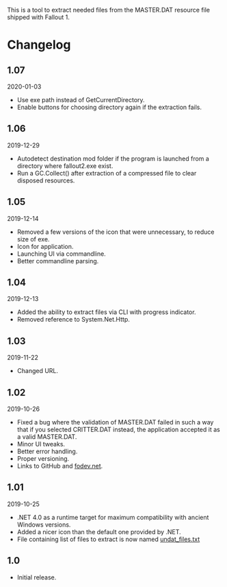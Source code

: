 This is a tool to extract needed files from the MASTER.DAT resource file shipped with Fallout 1.

# Changelog

## 1.07
2020-01-03
* Use exe path instead of GetCurrentDirectory.
* Enable buttons for choosing directory again if the extraction fails.

## 1.06
2019-12-29
* Autodetect destination mod folder if the program is launched from a directory where fallout2.exe exist.
* Run a GC.Collect() after extraction of a compressed file to clear disposed resources.

## 1.05
2019-12-14
* Removed a few versions of the icon that were unnecessary, to reduce size of exe.
* Icon for application.
* Launching UI via commandline.
* Better commandline parsing.

## 1.04
2019-12-13
* Added the ability to extract files via CLI with progress indicator.
* Removed reference to System.Net.Http.

## 1.03
2019-11-22
* Changed URL.

## 1.02
2019-10-26
* Fixed a bug where the validation of MASTER.DAT failed in such a way that if you selected CRITTER.DAT instead, the application accepted it as a valid MASTER.DAT.
* Minor UI tweaks.
* Better error handling.
* Proper versioning.
* Links to GitHub and [fodev.net](https://fodev.net).

## 1.01
2019-10-25
* .NET 4.0 as a runtime target for maximum compatibility with ancient Windows versions.
* Added a nicer icon than the default one provided by .NET.
* File containing list of files to extract is now named [undat_files.txt](../undat_files.txt)

## 1.0
* Initial release.
